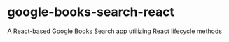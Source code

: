 # google-books-search-react
A React-based Google Books Search app utilizing React lifecycle methods

